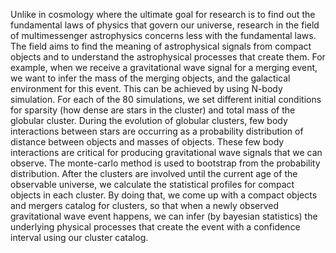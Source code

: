 Unlike in cosmology where the ultimate goal for research is to find out the fundamental laws of physics that govern our universe, research in the field of multimessenger astrophysics concerns less with the fundamental laws. The field aims to find the meaning of astrophysical signals from compact objects and to understand the astrophysical processes that create them. For example, when we receive a gravitational wave signal for a merging event, we want to infer the mass of the merging objects, and the galactical environment for this event. This can be achieved by using N-body simulation. For each of the 80 simulations, we set different initial conditions for sparsity (how dense are stars in the cluster) and total mass of the globular cluster. During the evolution of globular clusters, few body interactions between stars are occurring as a probability distribution of distance between objects and masses of objects. These few body interactions are critical for producing gravitational wave signals that we can observe. The monte-carlo method is used to bootstrap from the probability distribution. After the clusters are involved until the current age of the observable universe, we calculate the statistical profiles for compact objects in each cluster. By doing that, we come up with a compact objects and mergers catalog for clusters, so that when a newly observed gravitational wave event happens, we can infer (by bayesian statistics) the underlying physical processes that create the event with a confidence interval using our cluster catalog.
